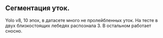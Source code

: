 ## Сегментация уток.

Yolo v8, 10 эпох, в датасете много не пролейбленных уток. На тесте в двух близкостоящих лебедях распознала 3. В остальном работает сносно.
